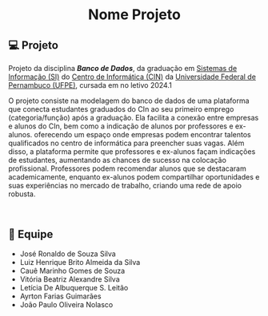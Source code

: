 # <div align= center>Nome Projeto</div>

## 💻 Projeto
Projeto da disciplina ***Banco de Dados***, da graduação em [Sistemas de Informação (SI)](https://portal.cin.ufpe.br/graduacao/sistemas-de-informacao/) do [Centro de Informática (CIN)](https://portal.cin.ufpe.br/) da [Universidade Federal de Pernambuco (UFPE)](https://www.ufpe.br/), cursada em no letivo 2024.1
<br>

O projeto consiste na modelagem do banco de dados de uma plataforma que conecta estudantes graduados do CIn ao seu primeiro emprego (categoria/função) após a graduação. Ela facilita a conexão entre empresas e alunos do CIn, bem como a indicação de alunos por professores e ex-alunos. oferecendo um espaço onde empresas podem encontrar talentos qualificados no centro de informática para preencher suas vagas. Além disso, a plataforma permite que professores e ex-alunos façam indicações de estudantes, aumentando as chances de sucesso na colocação profissional. Professores podem recomendar alunos que se destacaram academicamente, enquanto ex-alunos podem compartilhar oportunidades e suas experiências no mercado de trabalho, criando uma rede de apoio robusta. 

<br>


## 💼 Equipe
- José Ronaldo de Souza Silva
- Luiz Henrique Brito Almeida da Silva
- Cauê Marinho Gomes de Souza
- Vitória Beatriz Alexandre Silva
- Letícia De Albuquerque S. Leitão
- Ayrton Farias Guimarães
- João Paulo Oliveira Nolasco

<br>
